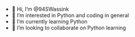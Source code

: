 - 👋 Hi, I’m @94SWassink
- 👀 I’m interested in Python and coding in general 
- 🌱 I’m currently learning Python
- 💞️ I’m looking to collaborate on Python learning

<!---
94SWassink/94SWassink is a ✨ special ✨ repository because its `README.md` (this file) appears on your GitHub profile.
You can click the Preview link to take a look at your changes.
--->
